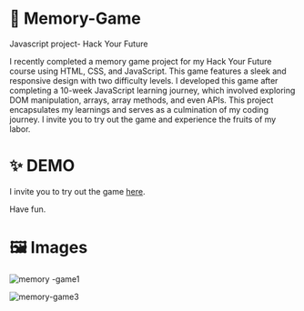 # 🧩 Memory-Game
Javascript project- Hack Your Future

I recently completed a memory game project for my Hack Your Future course using HTML, CSS, and JavaScript. This game features a sleek and responsive design with two difficulty levels. I developed this game after completing a 10-week JavaScript learning journey, which involved exploring DOM manipulation, arrays, array methods, and even APIs. This project encapsulates my learnings and serves as a culmination of my coding journey. I invite you to try out the game and experience the fruits of my labor.


# ✨ DEMO

 I invite you to try out the game [here]( https://thriving-cendol-8adfa8.netlify.app).
 
 Have fun.



# 🖼️ Images
![memory -game1](https://github.com/Niloufar97/Memory-Game/assets/126332294/36a83d6c-5132-492f-a102-67eeae7ae16f)


![memory-game3](https://github.com/Niloufar97/Memory-Game/assets/126332294/d3290c43-b460-4ab7-ad2f-c2fe65c71c09)
